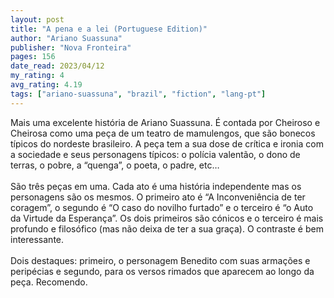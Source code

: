 ```yaml
---
layout: post
title: "A pena e a lei (Portuguese Edition)"
author: "Ariano Suassuna"
publisher: "Nova Fronteira"
pages: 156
date_read: 2023/04/12
my_rating: 4
avg_rating: 4.19
tags: ["ariano-suassuna", "brazil", "fiction", "lang-pt"]
---
```


Mais uma excelente história de Ariano Suassuna. É contada por Cheiroso e Cheirosa como uma peça de um teatro de mamulengos, que são bonecos típicos do nordeste brasileiro. A peça tem a sua dose de crítica e ironia com a sociedade e seus personagens típicos: o polícia valentão, o dono de terras, o pobre, a “quenga”, o poeta, o padre, etc… <br/><br/>São três peças em uma. Cada ato é uma história independente mas os personagens são os mesmos. O primeiro ato é “A Inconveniência de ter coragem”, o segundo é “O caso do novilho furtado” e o terceiro é “o Auto da Virtude da Esperança”. Os dois primeiros são cónicos e o terceiro é mais profundo e filosófico (mas não deixa de ter a sua graça). O contraste é bem interessante. <br/><br/>Dois destaques: primeiro, o personagem Benedito com suas armações e peripécias e segundo, para os versos rimados que aparecem ao longo da peça. Recomendo.

